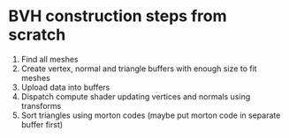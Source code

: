 # BVH construction steps from scratch
1. Find all meshes
2. Create vertex, normal and triangle buffers with enough size to fit meshes
3. Upload data into buffers
4. Dispatch compute shader updating vertices and normals using transforms
5. Sort triangles using morton codes (maybe put morton code in separate buffer first)